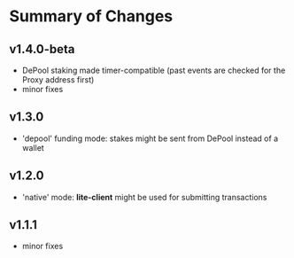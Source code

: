 # Summary of Changes

## v1.4.0-beta
- DePool staking made timer-compatible (past events are checked for the Proxy address first)
- minor fixes

## v1.3.0
- 'depool' funding mode: stakes might be sent from DePool instead of a wallet

## v1.2.0
- 'native' mode: __lite-client__ might be used for submitting transactions

## v1.1.1
- minor fixes

